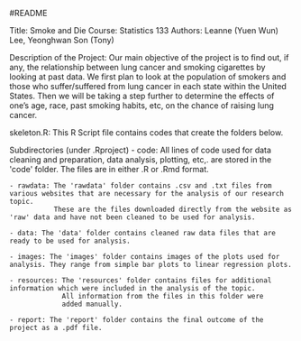 #README

Title: Smoke and Die 
Course: Statistics 133
Authors: Leanne (Yuen Wun) Lee, Yeonghwan Son (Tony)

Description of the Project:
Our main objective of the project is to find out, if any, the relationship between lung cancer and smoking cigarettes by looking at past data. We first plan to look at the population of smokers and those who suffer/suffered from lung cancer in each state within the United States. Then we will be taking a step further to determine the effects of one’s age, race, past smoking habits, etc, on the chance of raising lung cancer. 

skeleton.R: This R Script file contains codes that create the folders below. 

Subdirectories (under .Rproject)
	- code: All lines of code used for data cleaning and preparation, data analysis, plotting, etc,. are stored in the 'code' folder. The files are in either .R or .Rmd format.

	- rawdata: The 'rawdata' folder contains .csv and .txt files from various websites that are necessary for the analysis of our research topic. 
			   These are the files downloaded directly from the website as 'raw' data and have not been cleaned to be used for analysis.

	- data: The 'data' folder contains cleaned raw data files that are ready to be used for analysis.

	- images: The 'images' folder contains images of the plots used for analysis. They range from simple bar plots to linear regression plots.

	- resources: The 'resources' folder contains files for additional information which were included in the analysis of the topic. 
			     All information from the files in this folder were 
	             added manually. 

	- report: The 'report' folder contains the final outcome of the project as a .pdf file. 
